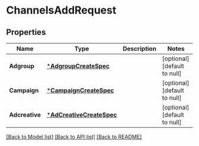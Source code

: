 # ChannelsAddRequest

## Properties
Name | Type | Description | Notes
------------ | ------------- | ------------- | -------------
**Adgroup** | [***AdgroupCreateSpec**](adgroup_create_spec.md) |  | [optional] [default to null]
**Campaign** | [***CampaignCreateSpec**](campaign_create_spec.md) |  | [optional] [default to null]
**Adcreative** | [***AdCreativeCreateSpec**](ad_creative_create_spec.md) |  | [optional] [default to null]

[[Back to Model list]](../README.md#documentation-for-models) [[Back to API list]](../README.md#documentation-for-api-endpoints) [[Back to README]](../README.md)


